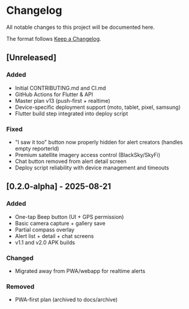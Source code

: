 # Changelog
All notable changes to this project will be documented here.

The format follows [Keep a Changelog](https://keepachangelog.com/en/1.0.0/).

## [Unreleased]

### Added
- Initial CONTRIBUTING.md and CI.md
- GitHub Actions for Flutter & API
- Master plan v13 (push-first + realtime)
- Device-specific deployment support (moto, tablet, pixel, samsung)
- Flutter build step integrated into deploy script

### Fixed
- "I saw it too" button now properly hidden for alert creators (handles empty reporterId)
- Premium satellite imagery access control (BlackSky/SkyFi)
- Chat button removed from alert detail screen
- Deploy script reliability with device management and timeouts

## [0.2.0-alpha] - 2025-08-21
### Added
- One-tap Beep button (UI + GPS permission)
- Basic camera capture + gallery save
- Partial compass overlay
- Alert list + detail + chat screens
- v1.1 and v2.0 APK builds

### Changed
- Migrated away from PWA/webapp for realtime alerts

### Removed
- PWA-first plan (archived to docs/archive)
